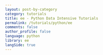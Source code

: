 ```yaml
---
layout: post-by-category
category: tutorials
title: ee - Python Data Intensive Tutorials
permalink: /tutorials/python/ee
comments: false
author_profile: false
language: python
library: ee
langSide: true
---
```

